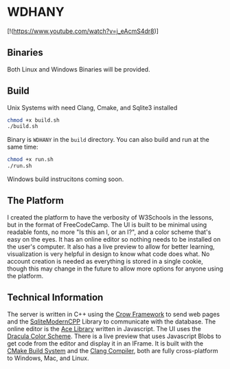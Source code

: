 # WDHANY
[!(https://www.youtube.com/watch?v=j_eAcmS4dr8)]

## Binaries
Both Linux and Windows Binaries will be provided.

## Build
Unix Systems with need Clang, Cmake, and Sqlite3 installed
``` bash
chmod +x build.sh
./build.sh
```
Binary is `WDHANY` in the `build` directory.
You can also build and run at the same time:
```bash
chmod +x run.sh
./run.sh
```

Windows build instrucitons coming soon.

## The Platform
I created the platform to have the verbosity of W3Schools in the lessons, but in the format of FreeCodeCamp. The UI is built to be minimal using readable fonts, no more "Is this an l, or an I?", and a color scheme that's easy on the eyes. It has an online editor so nothing needs to be installed on the user's computer. It also has a live preview to allow for better learning, visualization is very helpful in design to know what code does what. No account creation is needed as everything is stored in a single cookie, though this may change in the future to allow more options for anyone using the platform.

## Technical Information
The server is written in C++ using the [Crow Framework](https://crowcpp.org/master/) to send web pages and the [SqliteModernCPP](https://github.com/SqliteModernCpp/sqlite_modern_cpp) Library to communicate with the database. The online editor is the [Ace Library](https://ace.c9.io/) written in Javascript. The UI uses the [Dracula Color Scheme](https://draculatheme.com/). There is a live preview that uses Javascript Blobs to get code from the editor and display it in an IFrame. It is built with the [CMake Build System](https://cmake.org/) and the [Clang Compiler](https://clang.llvm.org/), both are fully cross-platform to Windows, Mac, and Linux.
